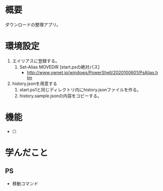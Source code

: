 # 概要

ダウンロードの整理アプリ。


# 環境設定

1. エイリアスに登録する。
    1. Set-Alias MOVEDIR [start.psの絶対パス]
        - http://www.vwnet.jp/windows/PowerShell/2020100601/PsAlias.htm
2. history.jsonを用意する
    1. start.ps1と同じディレクトリ内にhistory.jsonファイルを作る。
    2. history.sample.jsonの内容をコピーする。


# 機能

- [ ] 

# 学んだこと

## PS

- 移動コマンド